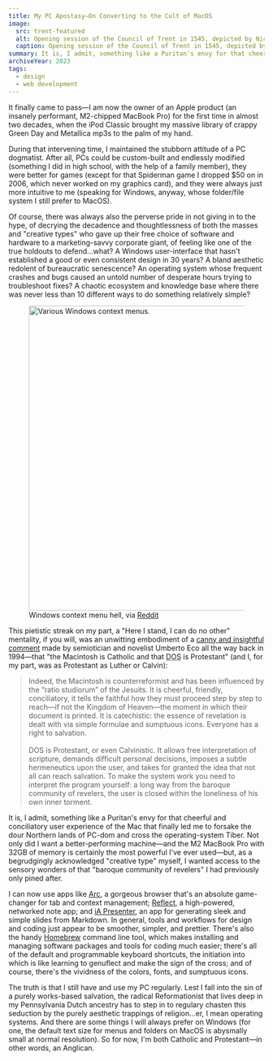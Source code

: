 ```yaml
---
title: My PC Apostasy—On Converting to the Cult of MacOS
image:
  src: trent-featured
  alt: Opening session of the Council of Trent in 1545, depicted by Nicolò Dorigati, 1711, with runner from Apple's 1984 commercial superimposed over the altar.
  caption: Opening session of the Council of Trent in 1545, depicted by Nicolò Dorigati, 1711, with runner from Apple's 1984 commercial superimposed over the altar.
summary: It is, I admit, something like a Puritan's envy for that cheerful and conciliatory user experience of the Mac that finally led me to forsake the dour Northern lands of PC-dom and to cross the operating-system Tiber.
archiveYear: 2023
tags:
  - design
  - web development
---
```


It finally came to pass—I am now the owner of an Apple product (an insanely performant, M2-chipped MacBook Pro) for the first time in almost two decades, when the iPod Classic brought my massive library of crappy Green Day and Metallica mp3s to the palm of my hand.

During that intervening time, I maintained the stubborn attitude of a PC dogmatist. After all, PCs could be custom-built and endlessly modified (something I did in high school, with the help of a family member), they were better for games (except for that Spiderman game I dropped $50 on in 2006, which never worked on my graphics card), and they were always just more intuitive to me (speaking for Windows, anyway, whose folder/file system I still prefer to MacOS).

Of course, there was always also the perverse pride in not giving in to the hype, of decrying the decadence and thoughtlessness of both the masses and "creative types" who gave up their free choice of software and hardware to a marketing-savvy corporate giant, of feeling like one of the true holdouts to defend...what? A Windows user-interface that hasn't established a good or even consistent design in 30 years? A bland aesthetic redolent of bureaucratic senescence? An operating system whose frequent crashes and bugs caused an untold number of desperate hours trying to troubleshoot fixes? A chaotic ecosystem and knowledge base where there was never less than 10 different ways to do something relatively simple?

<figure>
    <img src="../../../img/posts/windows-menu-regular.webp" alt="Various Windows context menus." width="600" loading="lazy" decoding="async" />
    <figcaption>Windows context menu hell, via <a href="https://www.reddit.com/r/Windows10/comments/l5ohwj/all_different_default_windows_10_context_menu/">Reddit</a></figcaption>
</figure>

This pietistic streak on my part, a "Here I stand, I can do no other" mentality, if you will, was an unwitting embodiment of a [canny and insightful comment](https://www.simongrant.org/web/eco.html) made by semiotician and novelist Umberto Eco all the way back in 1994—that "the Macintosh is Catholic and that <abbr title="(Microsoft) Disk Operating System">DOS</abbr> is Protestant" (and I, for my part, was as Protestant as Luther or Calvin):

> Indeed, the Macintosh is counterreformist and has been influenced by the “ratio studiorum” of the Jesuits. It is cheerful, friendly, conciliatory, it tells the faithful how they must proceed step by step to reach—if not the Kingdom of Heaven—the moment in which their document is printed. It is catechistic: the essence of revelation is dealt with via simple formulae and sumptuous icons. Everyone has a right to salvation.<br><br>DOS is Protestant, or even Calvinistic. It allows free interpretation of scripture, demands difficult personal decisions, imposes a subtle hermeneutics upon the user, and takes for granted the idea that not all can reach salvation. To make the system work you need to interpret the program yourself: a long way from the baroque community of revelers, the user is closed within the loneliness of his own inner torment.

It is, I admit, something like a Puritan's envy for that cheerful and conciliatory user experience of the Mac that finally led me to forsake the dour Northern lands of PC-dom and cross the operating-system Tiber. Not only did I want a better-performing machine—and the M2 MacBook Pro with 32GB of memory is certainly the most powerful I've ever used—but, as a begrudgingly acknowledged "creative type" myself, I wanted access to the sensory wonders of that "baroque community of revelers" I had previously only pined after.

I can now use apps like [Arc](https://arc.net/), a gorgeous browser that's an absolute game-changer for tab and context management; [Reflect](https://reflect.app/), a high-powered, networked note app; and [iA Presenter](https://ia.net/presenter), an app for generating sleek and simple slides from Markdown. In general, tools and workflows for design and coding just appear to be smoother, simpler, and prettier. There's also the handy [Homebrew](https://brew.sh/) command line tool, which makes installing and managing software packages and tools for coding much easier; there's all of the default and programmable keyboard shortcuts, the initiation into which is like learning to genuflect and make the sign of the cross; and of course, there's the vividness of the colors, fonts, and sumptuous icons.

The truth is that I still have and use my PC regularly. Lest I fall into the sin of a purely works-based salvation, the radical Reformationist that lives deep in my Pennsylvania Dutch ancestry has to step in to regulary chasten this seduction by the purely aesthetic trappings of religion...er, I mean operating systems. And there are some things I will always prefer on Windows (for one, the default text size for menus and folders on MacOS is abysmally small at normal resolution). So for now, I'm both Catholic and Protestant—in other words, an Anglican.
